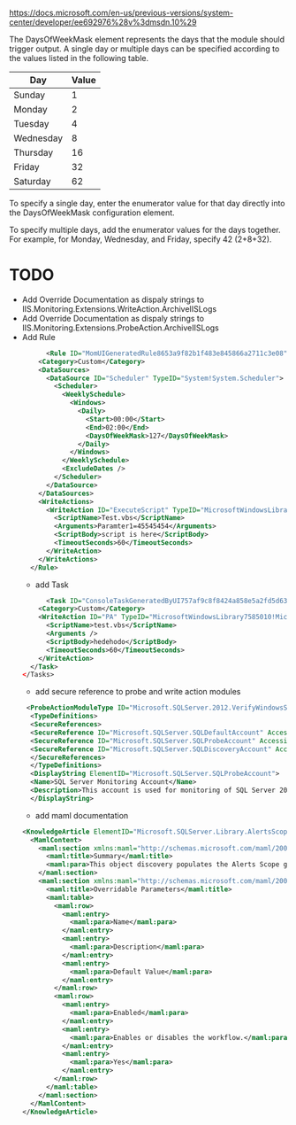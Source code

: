 https://docs.microsoft.com/en-us/previous-versions/system-center/developer/ee692976%28v%3dmsdn.10%29

The DaysOfWeekMask element represents the days that the module should trigger output. A single day or multiple days can be specified according to the values listed in the following table.


| Day             | Value |
|-----------------|-------|
| Sunday          | 1     |
| Monday          | 2     |
| Tuesday         | 4     |
| Wednesday       | 8     | 
| Thursday        | 16    |
| Friday          | 32    |
| Saturday        | 62    |

To specify a single day, enter the enumerator value for that day directly into the DaysOfWeekMask configuration element.

To specify multiple days, add the enumerator values for the days together. For example, for Monday, Wednesday, and Friday, specify 42 (2+8+32).

 # TODO

  - Add Override Documentation as dispaly strings to IIS.Monitoring.Extensions.WriteAction.ArchiveIISLogs
  - Add Override Documentation as dispaly strings to IIS.Monitoring.Extensions.ProbeAction.ArchiveIISLogs
  - Add Rule
    ```xml
          <Rule ID="MomUIGeneratedRule8653a9f82b1f483e845866a2711c3e08" Enabled="false" Target="MicrosoftWindowsLibrary7585010!Microsoft.Windows.Server.OperatingSystem" ConfirmDelivery="false" Remotable="true" Priority="Normal" DiscardLevel="100">
        <Category>Custom</Category>
        <DataSources>
          <DataSource ID="Scheduler" TypeID="System!System.Scheduler">
            <Scheduler>
              <WeeklySchedule>
                <Windows>
                  <Daily>
                    <Start>00:00</Start>
                    <End>02:00</End>
                    <DaysOfWeekMask>127</DaysOfWeekMask>
                  </Daily>
                </Windows>
              </WeeklySchedule>
              <ExcludeDates />
            </Scheduler>
          </DataSource>
        </DataSources>
        <WriteActions>
          <WriteAction ID="ExecuteScript" TypeID="MicrosoftWindowsLibrary7585010!Microsoft.Windows.ScriptWriteAction">
            <ScriptName>Test.vbs</ScriptName>
            <Arguments>Paramter1=45545454</Arguments>
            <ScriptBody>script is here</ScriptBody>
            <TimeoutSeconds>60</TimeoutSeconds>
          </WriteAction>
        </WriteActions>
      </Rule>
    ```
    - add Task
    ```xml
          <Task ID="ConsoleTaskGeneratedByUI757af9c8f8424a858e5a2fd5d631c817" Accessibility="Public" Enabled="true" Target="MicrosoftWindowsLibrary7585010!Microsoft.Windows.Computer" Timeout="300" Remotable="true">
        <Category>Custom</Category>
        <WriteAction ID="PA" TypeID="MicrosoftWindowsLibrary7585010!Microsoft.Windows.ScriptWriteAction">
          <ScriptName>test.vbs</ScriptName>
          <Arguments />
          <ScriptBody>hedehodo</ScriptBody>
          <TimeoutSeconds>60</TimeoutSeconds>
        </WriteAction>
      </Task>
    </Tasks>
    ```
    - add secure reference to probe and write action modules
    ```xml
     <ProbeActionModuleType ID="Microsoft.SQLServer.2012.VerifyWindowsServiceState" Accessibility="Internal" RunAs="SQL!Microsoft.SQLServer.SQLProbeAccount">
      <TypeDefinitions>
      <SecureReferences>
      <SecureReference ID="Microsoft.SQLServer.SQLDefaultAccount" Accessibility="Public" Context="System!System.Entity" />
      <SecureReference ID="Microsoft.SQLServer.SQLProbeAccount" Accessibility="Public" Context="System!System.Entity" />
      <SecureReference ID="Microsoft.SQLServer.SQLDiscoveryAccount" Accessibility="Public" Context="System!System.Entity" />
      </SecureReferences>
      </TypeDefinitions>
      <DisplayString ElementID="Microsoft.SQLServer.SQLProbeAccount">
      <Name>SQL Server Monitoring Account</Name>
      <Description>This account is used for monitoring of SQL Server 2008, 2008 R2 and 2012.</Description>
      </DisplayString>
    ```
    - add maml documentation
    ```xml
    <KnowledgeArticle ElementID="Microsoft.SQLServer.Library.AlertsScopeGroupDiscovery" Visible="true">
      <MamlContent>
        <maml:section xmlns:maml="http://schemas.microsoft.com/maml/2004/10">
          <maml:title>Summary</maml:title>
          <maml:para>This object discovery populates the Alerts Scope group to contain all SQL Server Roles.</maml:para>
        </maml:section>
        <maml:section xmlns:maml="http://schemas.microsoft.com/maml/2004/10">
          <maml:title>Overridable Parameters</maml:title>
          <maml:table>
            <maml:row>
              <maml:entry>
                <maml:para>Name</maml:para>
              </maml:entry>
              <maml:entry>
                <maml:para>Description</maml:para>
              </maml:entry>
              <maml:entry>
                <maml:para>Default Value</maml:para>
              </maml:entry>
            </maml:row>
            <maml:row>
              <maml:entry>
                <maml:para>Enabled</maml:para>
              </maml:entry>
              <maml:entry>
                <maml:para>Enables or disables the workflow.</maml:para>
              </maml:entry>
              <maml:entry>
                <maml:para>Yes</maml:para>
              </maml:entry>
            </maml:row>
          </maml:table>
        </maml:section>
      </MamlContent>
    </KnowledgeArticle>
    ```
    
